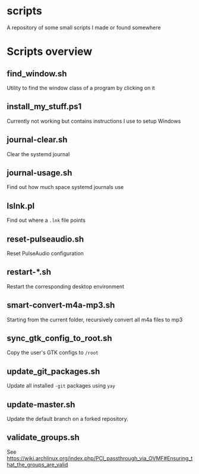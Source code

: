 # scripts
A repository of some small scripts I made or found somewhere

# Scripts overview

## find_window.sh
Utility to find the window class of a program by clicking on it

## install_my_stuff.ps1
Currently not working but contains instructions I use to setup Windows

## journal-clear.sh
Clear the systemd journal

## journal-usage.sh
Find out how much space systemd journals use

## lslnk.pl
Find out where a `.lnk` file points

## reset-pulseaudio.sh
Reset PulseAudio configuration

## restart-*.sh
Restart the corresponding desktop environment

## smart-convert-m4a-mp3.sh
Starting from the current folder, recursively convert all m4a files to mp3

## sync_gtk_config_to_root.sh
Copy the user's GTK configs to `/root`

## update_git_packages.sh
Update all installed `-git` packages using `yay`

## update-master.sh
Update the default branch on a forked repository.

## validate_groups.sh
See <https://wiki.archlinux.org/index.php/PCI_passthrough_via_OVMF#Ensuring_that_the_groups_are_valid>